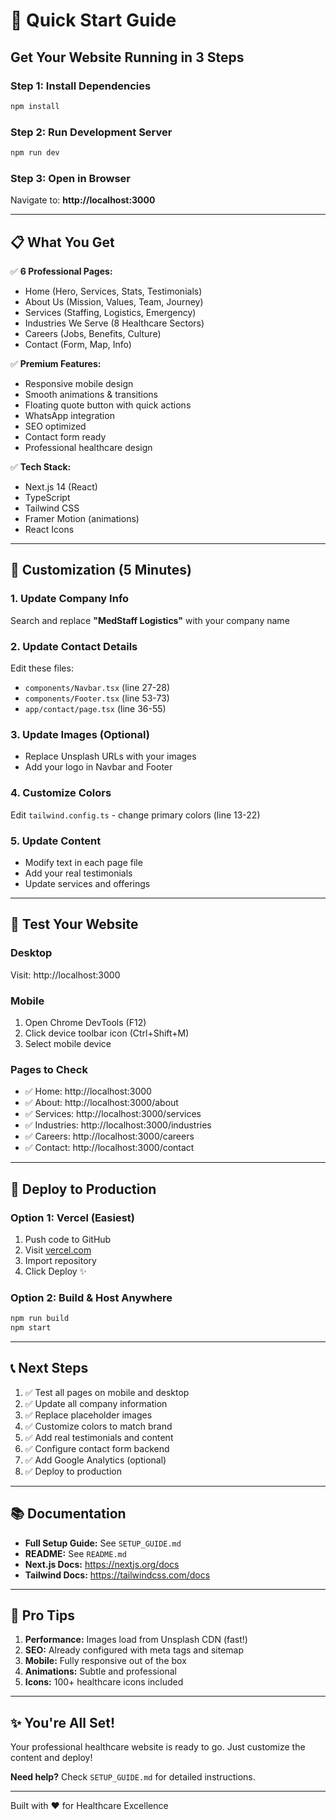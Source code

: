 # 🚀 Quick Start Guide

## Get Your Website Running in 3 Steps

### Step 1: Install Dependencies
```bash
npm install
```

### Step 2: Run Development Server
```bash
npm run dev
```

### Step 3: Open in Browser
Navigate to: **http://localhost:3000**

---

## 📋 What You Get

✅ **6 Professional Pages:**
- Home (Hero, Services, Stats, Testimonials)
- About Us (Mission, Values, Team, Journey)
- Services (Staffing, Logistics, Emergency)
- Industries We Serve (8 Healthcare Sectors)
- Careers (Jobs, Benefits, Culture)
- Contact (Form, Map, Info)

✅ **Premium Features:**
- Responsive mobile design
- Smooth animations & transitions
- Floating quote button with quick actions
- WhatsApp integration
- SEO optimized
- Contact form ready
- Professional healthcare design

✅ **Tech Stack:**
- Next.js 14 (React)
- TypeScript
- Tailwind CSS
- Framer Motion (animations)
- React Icons

---

## 🎨 Customization (5 Minutes)

### 1. Update Company Info
Search and replace **"MedStaff Logistics"** with your company name

### 2. Update Contact Details
Edit these files:
- `components/Navbar.tsx` (line 27-28)
- `components/Footer.tsx` (line 53-73)
- `app/contact/page.tsx` (line 36-55)

### 3. Update Images (Optional)
- Replace Unsplash URLs with your images
- Add your logo in Navbar and Footer

### 4. Customize Colors
Edit `tailwind.config.ts` - change primary colors (line 13-22)

### 5. Update Content
- Modify text in each page file
- Add your real testimonials
- Update services and offerings

---

## 📱 Test Your Website

### Desktop
Visit: http://localhost:3000

### Mobile
1. Open Chrome DevTools (F12)
2. Click device toolbar icon (Ctrl+Shift+M)
3. Select mobile device

### Pages to Check
- ✅ Home: http://localhost:3000
- ✅ About: http://localhost:3000/about
- ✅ Services: http://localhost:3000/services
- ✅ Industries: http://localhost:3000/industries
- ✅ Careers: http://localhost:3000/careers
- ✅ Contact: http://localhost:3000/contact

---

## 🚢 Deploy to Production

### Option 1: Vercel (Easiest)
1. Push code to GitHub
2. Visit [vercel.com](https://vercel.com)
3. Import repository
4. Click Deploy ✨

### Option 2: Build & Host Anywhere
```bash
npm run build
npm start
```

---

## 📞 Next Steps

1. ✅ Test all pages on mobile and desktop
2. ✅ Update all company information
3. ✅ Replace placeholder images
4. ✅ Customize colors to match brand
5. ✅ Add real testimonials and content
6. ✅ Configure contact form backend
7. ✅ Add Google Analytics (optional)
8. ✅ Deploy to production

---

## 📚 Documentation

- **Full Setup Guide:** See `SETUP_GUIDE.md`
- **README:** See `README.md`
- **Next.js Docs:** https://nextjs.org/docs
- **Tailwind Docs:** https://tailwindcss.com/docs

---

## 🎯 Pro Tips

1. **Performance:** Images load from Unsplash CDN (fast!)
2. **SEO:** Already configured with meta tags and sitemap
3. **Mobile:** Fully responsive out of the box
4. **Animations:** Subtle and professional
5. **Icons:** 100+ healthcare icons included

---

## ✨ You're All Set!

Your professional healthcare website is ready to go. Just customize the content and deploy!

**Need help?** Check `SETUP_GUIDE.md` for detailed instructions.

---

Built with ❤️ for Healthcare Excellence


